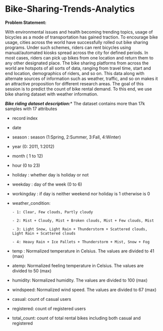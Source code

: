 # Bike-Sharing-Trends-Analytics

****Problem Statement:****

With environmental issues and health becoming trending topics, usage of bicycles as a mode of transportation has gained traction. To encourage bike usage, cities across the world have successfully rolled out bike sharing programs. Under such schemes, riders can rent bicycles using manual/automated kiosks spread across the city for defined periods. In most cases, riders can pick up bikes from one location and return them to any other designated place. The bike sharing platforms from across the world are hotspots of all sorts of data, ranging from travel time, start and end location, demographics of riders, and so on. This data along with alternate sources of information such as weather, traffic, and so on makes it an attractive proposition for different research areas. The goal of this session is to predict the count of bike rental demand. To this end, we use bike sharing dataset with weather information.


***Bike riding dataset description:****
The dataset contains more than 17k samples with 17 attributes
  * record index
  * date
  * season : season (1:Spring, 2:Summer, 3:Fall, 4:Winter)
  * year (0: 2011, 1:2012)
  * month ( 1 to 12)
  * hour (0 to 23)
  * holiday : whether day is holiday or not
  * weekday : day of the week (0 to 6)
  * workingday : if day is neither weekend nor holiday is 1 otherwise is 0
  * weather_condition:

		- 1: Clear, Few clouds, Partly cloudy

		- 2: Mist + Cloudy, Mist + Broken clouds, Mist + Few clouds, Mist

		- 3: Light Snow, Light Rain + Thunderstorm + Scattered clouds, Light Rain + Scattered clouds

		- 4: Heavy Rain + Ice Pallets + Thunderstorm + Mist, Snow + Fog

  * temp : Normalized temperature in Celsius. The values are divided to 41 (max)
  * atemp: Normalized feeling temperature in Celsius. The values are divided to 50 (max)
  * humidity: Normalized humidity. The values are divided to 100 (max)
  * windspeed: Normalized wind speed. The values are divided to 67 (max)
  * casual: count of casual users
  * registered: count of registered users
  * total_count: count of total rental bikes including both casual and registered

